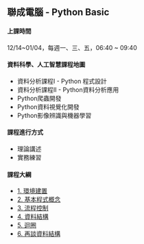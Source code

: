 ## 聯成電腦 - Python Basic

#### 上課時間

12/14~01/04，每週一、三、五，06:40 ~ 09:40


#### 資料科學、人工智慧課程地圖

- 資料分析課程I - Python 程式設計
- 資料分析課程II - Python資料分析應用
- Python爬蟲開發
- Python資料視覺化開發
- Python影像辨識與機器學習

#### 課程進行方式

- 理論講述
- 實務練習

#### 課程大綱
- [1. 環境建置](http://mirdex.github.io/PythonBasic_20221214/1.%20environment.slides.html)
- [2. 基本程式概念](http://mirdex.github.io/PythonBasic_20221214/2.%20basic%20concept.slides.html)
- [3. 流程控制](http://mirdex.github.io/PythonBasic_20221214/3.%20流程控制(Q).slides.html)
- [4. 資料結構](http://mirdex.github.io/PythonBasic_20221214/4.%20資料結構_Q.slides.html)
- [5. 迴圈](http://mirdex.github.io/PythonBasic_20221214/5.%20迴圈_Q.slides.html)
- [6. 再談資料結構](http://mirdex.github.io/PythonBasic_20221214/6.%20再談資料結構_Q.slides.html)
